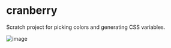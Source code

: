 # cranberry

Scratch project for picking colors and generating CSS variables.

![image](https://github.com/user-attachments/assets/a496cd60-625c-4c31-bb2a-06836bb24cbc)
